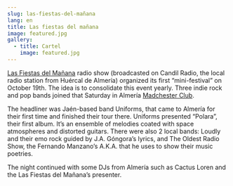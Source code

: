 ```yaml
---
slug: las-fiestas-del-mañana
lang: en
title: Las fiestas del mañana
image: featured.jpg
gallery:
  - title: Cartel
    image: featured.jpg
---
```


[Las Fiestas del Mañana](https://www.facebook.com/lasfiestasdelmanana) radio show (broadcasted on Candil Radio, the local radio station from Huércal de Almería) organized its first “mini-festival” on October 19th. The idea is to consolidate this event yearly. Three indie rock and pop bands joined that Saturday in Almería [Madchester Club](https://www.facebook.com/MADCHESTERCLUB/).

The headliner was Jaén-based band Uniforms, that came to Almería for their first time and finished their tour there. Uniforms presented “Polara”, their first album. It’s an ensemble of melodies coated with space atmospheres and distorted guitars. There were also 2 local bands: Loudly and their emo rock guided by J.A. Góngora’s lyrics, and The Oldest Radio Show, the Fernando Manzano’s A.K.A. that he uses to show their music poetries.

The night continued with some DJs from Almería such as Cactus Loren and the Las Fiestas del Mañana’s presenter.
